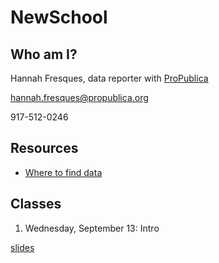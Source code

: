 # NewSchool

## Who am I?
Hannah Fresques, data reporter with [ProPublica](https://propublica.org)

hannah.fresques@propublica.org

917-512-0246

## Resources

* [Where to find data](https://docs.google.com/document/d/1bsNdOenY2lL4acjo81KjVDsOkRWaROspnh2tivlKutc/edit?usp=sharing)


## Classes
1. Wednesday, September 13: Intro 

[slides](https://docs.google.com/presentation/d/1uT866oMT-gvqC269QzSAOx8V12sPbihXZzHyldhRzoY/edit?usp=sharing)